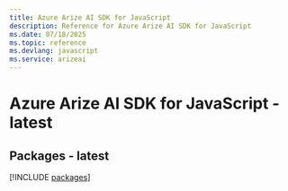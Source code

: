 ```yaml
---
title: Azure Arize AI SDK for JavaScript
description: Reference for Azure Arize AI SDK for JavaScript
ms.date: 07/18/2025
ms.topic: reference
ms.devlang: javascript
ms.service: arizeai
---
```

# Azure Arize AI SDK for JavaScript - latest
## Packages - latest
[!INCLUDE [packages](arize-ai-index.md)]